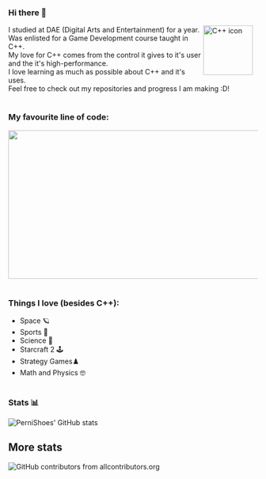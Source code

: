 ### Hi there 👋

<img align="right" alt="C++ icon" width="100px" style="padding-right:10px;" src="https://cdn.jsdelivr.net/gh/devicons/devicon@latest/icons/cplusplus/cplusplus-original.svg" />
                   
I studied at DAE (Digital Arts and Entertainment) for a year.     
Was enlisted for a Game Development course taught in C++.     
My love for C++ comes from the control it gives to it's user and the it's high-performance.     
I love learning as much as possible about C++ and it's uses.    
Feel free to check out my repositories and progress I am making :D!    

#



### My favourite line of code:

<img src="https://github.com/user-attachments/assets/a17d5db4-6c7b-4f54-9364-a9acf0910f47" width="600" height="300">

#

### Things I love (besides C++):
- Space 🪐 
- Sports 👟
- Science 🔬
- Starcraft 2 🕹️
- Strategy Games♟️
- Math and Physics 🤓

#


### Stats 📊
![PerniShoes' GitHub stats](https://github-readme-stats.vercel.app/api?username=PerniShoes&show_icons=true&theme=midnight-purple)

## More stats

![GitHub contributors from allcontributors.org](https://img.shields.io/github/all-contributors/PerniShoes/PerniShoes)
